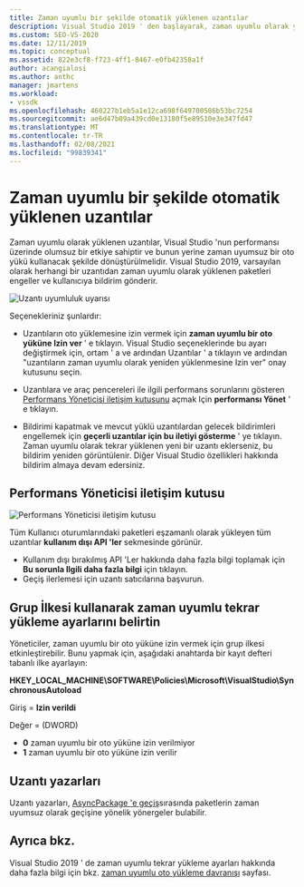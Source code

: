 ```yaml
---
title: Zaman uyumlu bir şekilde otomatik yüklenen uzantılar
description: Visual Studio 2019 ' den başlayarak, zaman uyumlu olarak yüklenen paketleri herhangi bir uzantıdan engelleyen Varsayılan davranış hakkında bilgi edinin.
ms.custom: SEO-VS-2020
ms.date: 12/11/2019
ms.topic: conceptual
ms.assetid: 822e3cf8-f723-4ff1-8467-e0fb42358a1f
author: acangialosi
ms.author: anthc
manager: jmartens
ms.workload:
- vssdk
ms.openlocfilehash: 460227b1eb5a1e12ca698f649700586b53bc7254
ms.sourcegitcommit: ae6d47b09a439cd0e13180f5e89510e3e347fd47
ms.translationtype: MT
ms.contentlocale: tr-TR
ms.lasthandoff: 02/08/2021
ms.locfileid: "99839341"
---
```

# <a name="synchronously-autoloaded-extensions"></a>Zaman uyumlu bir şekilde otomatik yüklenen uzantılar

Zaman uyumlu olarak yüklenen uzantılar, Visual Studio 'nun performansı üzerinde olumsuz bir etkiye sahiptir ve bunun yerine zaman uyumsuz bir oto yükü kullanacak şekilde dönüştürülmelidir. Visual Studio 2019, varsayılan olarak herhangi bir uzantıdan zaman uyumlu olarak yüklenen paketleri engeller ve kullanıcıya bildirim gönderir.

![Uzantı uyumluluk uyarısı](media/extension-compatibility-warning-16-1.png.png)

Seçenekleriniz şunlardır:

- Uzantıların oto yüklemesine izin vermek için **zaman uyumlu bir oto yüküne Izin ver** ' e tıklayın. Visual Studio seçeneklerinde bu ayarı değiştirmek için, ortam ' a ve ardından Uzantılar ' a tıklayın ve ardından "uzantıların zaman uyumlu olarak yeniden yüklenmesine Izin ver" onay kutusunu seçin. 

- Uzantılara ve araç pencereleri ile ilgili performans sorunlarını gösteren [Performans Yöneticisi iletişim kutusunu](#performance-manager-dialog) açmak Için **performansı Yönet** ' e tıklayın.

- Bildirimi kapatmak ve mevcut yüklü uzantılardan gelecek bildirimleri engellemek için **geçerli uzantılar için bu iletiyi gösterme** ' ye tıklayın. Zaman uyumlu olarak tekrar yüklenen yeni bir uzantı eklerseniz, bu bildirim yeniden görüntülenir. Diğer Visual Studio özellikleri hakkında bildirim almaya devam edersiniz.

## <a name="performance-manager-dialog"></a>Performans Yöneticisi iletişim kutusu

![Performans Yöneticisi iletişim kutusu](media/performance-manager.png)

Tüm Kullanıcı oturumlarındaki paketleri eşzamanlı olarak yükleyen tüm uzantılar **kullanım dışı API 'ler** sekmesinde görünür.

* Kullanım dışı bırakılmış API 'Ler hakkında daha fazla bilgi toplamak için **Bu sorunla Ilgili daha fazla bilgi** için tıklayın.
* Geçiş ilerlemesi için uzantı satıcılarına başvurun.

## <a name="specify-synchronous-autoload-settings-using-group-policy"></a>Grup İlkesi kullanarak zaman uyumlu tekrar yükleme ayarlarını belirtin

Yöneticiler, zaman uyumlu bir oto yüküne izin vermek için grup ilkesi etkinleştirebilir. Bunu yapmak için, aşağıdaki anahtarda bir kayıt defteri tabanlı ilke ayarlayın:

**HKEY_LOCAL_MACHINE\SOFTWARE\Policies\Microsoft\VisualStudio\SynchronousAutoload**

Giriş = **Izin verildi**

Değer = (DWORD)
* **0** zaman uyumlu bir oto yüküne izin verilmiyor
* **1** zaman uyumlu bir oto yüküne izin verilir

## <a name="extension-authors"></a>Uzantı yazarları
Uzantı yazarları, [AsyncPackage 'e geçiş](https://github.com/Microsoft/VSSDK-Extensibility-Samples/tree/master/AsyncPackageMigration)sırasında paketlerin zaman uyumsuz olarak geçişine yönelik yönergeler bulabilir.

## <a name="see-also"></a>Ayrıca bkz.
Visual Studio 2019 ' de zaman uyumlu tekrar yükleme ayarları hakkında daha fazla bilgi için bkz. [zaman uyumlu oto yükleme davranışı](https://devblogs.microsoft.com/visualstudio/updates-to-synchronous-autoload-of-extensions-in-visual-studio-2019/) sayfası.
